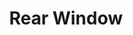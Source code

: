 ---
title: "Rear Window"
year: 1954
rating: 4.5
stars: "★★★★½"
rewatched: false
permalink: "rear-window"
watched_on: 2020-04-12
---